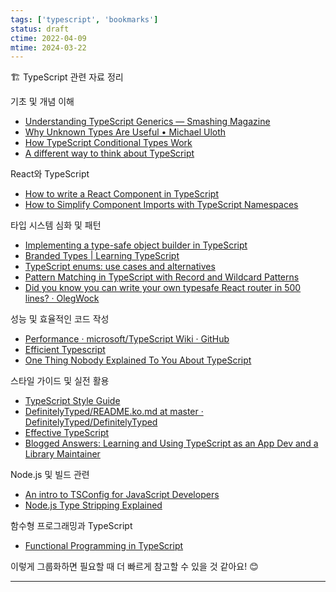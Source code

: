 ```yaml
---
tags: ['typescript', 'bookmarks']
status: draft
ctime: 2022-04-09
mtime: 2024-03-22
---
```


🏗 TypeScript 관련 자료 정리

기초 및 개념 이해

- [Understanding TypeScript Generics — Smashing Magazine](https://www.smashingmagazine.com/2020/10/understanding-typescript-generics/)
- [Why Unknown Types Are Useful • Michael Uloth](https://michaeluloth.com/programming-types-unknown-why-useful/)
- [How TypeScript Conditional Types Work](https://fjolt.com/article/typescript-conditional-types)
- [A different way to think about TypeScript](https://www.rob.directory/blog/a-different-way-to-think-about-typescript)

React와 TypeScript

- [How to write a React Component in TypeScript](https://kentcdodds.com/blog/how-to-write-a-react-component-in-typescript)
- [How to Simplify Component Imports with TypeScript Namespaces](https://sergiodxa.com/tutorials/simplify-component-imports-with-typescript-namespaces)

타입 시스템 심화 및 패턴

- [Implementing a type-safe object builder in TypeScript](https://medium.com/geekculture/implementing-a-type-safe-object-builder-in-typescript-e973f5ecfb9c)
- [Branded Types | Learning TypeScript](https://www.learningtypescript.com/articles/branded-types)
- [TypeScript enums: use cases and alternatives](https://2ality.com/2025/01/typescript-enum-patterns.html)
- [Pattern Matching in TypeScript with Record and Wildcard Patterns](https://medium.com/swlh/pattern-matching-in-typescript-with-record-and-wildcard-patterns-6097dd4e471d)
- [Did you know you can write your own typesafe React router in 500 lines? · OlegWock](https://sinja.io/blog/build-typesafe-react-router-from-scratch)

성능 및 효율적인 코드 작성

- [Performance · microsoft/TypeScript Wiki · GitHub](https://github.com/microsoft/TypeScript/wiki/Performance)
- [Efficient Typescript](https://romgrk.com/posts/efficient-typescript/)
- [One Thing Nobody Explained To You About TypeScript](https://kettanaito.com/blog/one-thing-nobody-explained-to-you-about-typescript)

스타일 가이드 및 실전 활용

- [TypeScript Style Guide](https://mkosir.github.io/typescript-style-guide/)
- [DefinitelyTyped/README.ko.md at master · DefinitelyTyped/DefinitelyTyped](https://github.com/DefinitelyTyped/DefinitelyTyped/blob/master/README.ko.md)
- [Effective TypeScript](https://effectivetypescript.com/)
- [Blogged Answers: Learning and Using TypeScript as an App Dev and a Library Maintainer](https://blog.isquaredsoftware.com/2019/11/blogged-answers-learning-and-using-typescript/)

Node.js 및 빌드 관련

- [An intro to TSConfig for JavaScript Developers](https://deno.com/blog/intro-to-tsconfig)
- [Node.js Type Stripping Explained](https://satanacchio.hashnode.dev/everything-you-need-to-know-about-nodejs-type-stripping)

함수형 프로그래밍과 TypeScript

- [Functional Programming in TypeScript](https://serokell.io/blog/typescript-for-haskellers)

이렇게 그룹화하면 필요할 때 더 빠르게 참고할 수 있을 것 같아요! 😊

---

[^13-1]: 제네릭이 왜 유용한가. 이것이 유용한 이유는 작동하는 다양한 유형(또는 유형에 구애받지 않음)에서 재사용 가능한 데이터 구조를 구축할 수 있기 때문. 그것을 통해 소프트웨어 추상하 개념에 대한 직관적인 이해를 제공함.
[^13-2]: `keyof`, `typeof`로 간단하게 타입 정의하기
[^13-3]: TypeScript 코드의 성능을 개선하기 위한 정보와 모범 사례
[^13-4]: 프로젝트 소개, 기여 가이드라인, 리포지토리 사용 지침, TypeScript 핸드북 및 TypeScript 스타일 가이드와 같은 리소스에 대한 링크도 포함
[^13-5]: 애플리케이션 개발과 라이브러리 유지 관리를 위해 TypeScript를 학습하고 사용하는 것과 관련하여 자주 묻는 질문에 대한 답변
